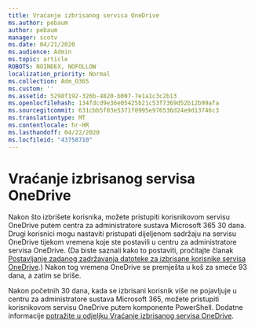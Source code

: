 ```yaml
---
title: Vraćanje izbrisanog servisa OneDrive
ms.author: pebaum
author: pebaum
manager: scotv
ms.date: 04/21/2020
ms.audience: Admin
ms.topic: article
ROBOTS: NOINDEX, NOFOLLOW
localization_priority: Normal
ms.collection: Adm_O365
ms.custom: ''
ms.assetid: 5298f192-326b-4820-b007-7e1a1c3c2b13
ms.openlocfilehash: 134fdcd9e36e05425b21c53f7369d52b12b99afa
ms.sourcegitcommit: 631cbb5f03e5371f0995e976536d24e9d13746c3
ms.translationtype: MT
ms.contentlocale: hr-HR
ms.lasthandoff: 04/22/2020
ms.locfileid: "43758710"
---
```

# <a name="restore-a-deleted-onedrive"></a>Vraćanje izbrisanog servisa OneDrive

Nakon što izbrišete korisnika, možete pristupiti korisnikovom servisu OneDrive putem centra za administratore sustava Microsoft 365 30 dana. Drugi korisnici mogu nastaviti pristupati dijeljenom sadržaju na servisu OneDrive tijekom vremena koje ste postavili u centru za administratore servisa OneDrive. (Da biste saznali kako to postaviti, pročitajte članak [Postavljanje zadanog zadržavanja datoteke za izbrisane korisnike servisa OneDrive](https://go.microsoft.com/fwlink/?linkid=874267).) Nakon tog vremena OneDrive se premješta u koš za smeće 93 dana, a zatim se briše.
  
Nakon početnih 30 dana, kada se izbrisani korisnik više ne pojavljuje u centru za administratore sustava Microsoft 365, možete pristupiti korisnikovom servisu OneDrive putem komponente PowerShell. Dodatne informacije [potražite u odjeljku Vraćanje izbrisanog servisa OneDrive](https://go.microsoft.com/fwlink/?linkid=874269).
  

